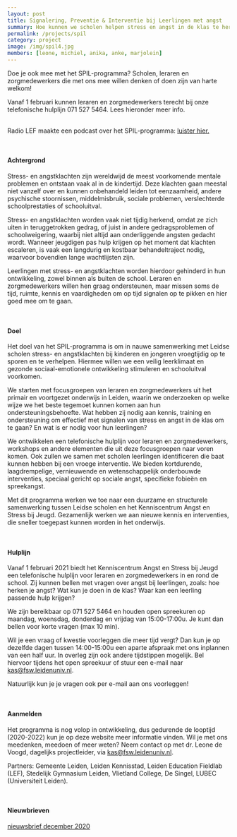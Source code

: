 ```yaml
---
layout: post
title: Signalering, Preventie & Interventie bij Leerlingen met angst
summary: Hoe kunnen we scholen helpen stress en angst in de klas te herkennen en te voorkomen en samen met scholen leerlingen snel de juiste ondersteuning bieden? Doe mee met het SPIL-programma!
permalink: /projects/spil
category: project
image: /img/spil4.jpg
members: [leone, michiel, anika, anke, marjolein]
---
```


Doe je ook mee met het SPIL-programma? Scholen, leraren en zorgmedewerkers die met ons mee willen denken of doen zijn van harte welkom!
<br>

Vanaf 1 februari kunnen leraren en zorgmedewerkers terecht bij onze telefonische hulplijn 071 527 5464. Lees hieronder meer info.  
<br>

Radio LEF maakte een podcast over het SPIL-programma: [luister hier.](https://open.spotify.com/episode/1woeQZApsmgxbpQtfEQPGZ?si=iIYTHGOHTlGYJw-TEfYx5w)

<br> 

#### Achtergrond

Stress- en angstklachten zijn wereldwijd de meest voorkomende mentale problemen en ontstaan vaak al in de kindertijd. Deze klachten gaan meestal niet vanzelf over en kunnen onbehandeld leiden tot eenzaamheid, andere psychische stoornissen, middelmisbruik, sociale problemen, verslechterde schoolprestaties of schooluitval.

Stress- en angstklachten worden vaak niet tijdig herkend, omdat ze zich uiten in teruggetrokken gedrag, of juist in andere gedragsproblemen of schoolweigering, waarbij niet altijd aan onderliggende angsten gedacht wordt. Wanneer jeugdigen pas hulp krijgen op het moment dat klachten escaleren, is vaak een langdurig en kostbaar behandeltraject nodig, waarvoor bovendien lange wachtlijsten zijn.

Leerlingen met stress- en angstklachten worden hierdoor gehinderd in hun ontwikkeling, zowel binnen als buiten de school. Leraren en zorgmedewerkers willen hen graag ondersteunen, maar missen soms de tijd, ruimte, kennis en vaardigheden om op tijd signalen op te pikken en hier goed mee om te gaan.

<br>

#### Doel

Het doel van het SPIL-programma is om in nauwe samenwerking met Leidse scholen stress- en angstklachten bij kinderen en jongeren vroegtijdig op te sporen en te verhelpen. Hiermee willen we een veilig leerklimaat en gezonde sociaal-emotionele ontwikkeling stimuleren en schooluitval voorkomen.

We starten met focusgroepen van leraren en zorgmedewerkers uit het primair en voortgezet onderwijs in Leiden, waarin we onderzoeken op welke wijze we het beste tegemoet kunnen komen aan hun ondersteuningsbehoefte. Wat hebben zij nodig aan kennis, training en ondersteuning om effectief met signalen van stress en angst in de klas om te gaan? En wat is er nodig voor hun leerlingen?

We ontwikkelen een telefonische hulplijn voor leraren en zorgmedewerkers, workshops en andere elementen die uit deze focusgroepen naar voren komen. Ook zullen we samen met scholen leerlingen identificeren die baat kunnen hebben bij een vroege interventie. We bieden kortdurende, laagdrempelige, vernieuwende en wetenschappelijk onderbouwde interventies, speciaal gericht op sociale angst, specifieke fobieën en spreekangst.

Met dit programma werken we toe naar een duurzame en structurele samenwerking tussen Leidse scholen en het Kenniscentrum Angst en Stress bij Jeugd. Gezamenlijk werken we aan nieuwe kennis en interventies, die sneller toegepast kunnen worden in het onderwijs.

<br>

#### Hulplijn 

Vanaf 1 februari 2021 biedt het Kenniscentrum Angst en Stress bij Jeugd een telefonische hulplijn voor leraren en zorgmedewerkers in en rond de school. Zij kunnen bellen met vragen over angst bij leerlingen, zoals: hoe herken je angst? Wat kun je doen in de klas? Waar kan een leerling passende hulp krijgen?  

We zijn bereikbaar op 071 527 5464 en houden open spreekuren op maandag, woensdag, donderdag en vrijdag van 15:00-17:00u. Je kunt dan bellen voor korte vragen (max 10 min).

Wil je een vraag of kwestie voorleggen die meer tijd vergt? Dan kun je op dezelfde dagen tussen 14:00-15:00u een aparte afspraak met ons inplannen van een half uur. In overleg zijn ook andere tijdstippen mogelijk. Bel hiervoor tijdens het open spreekuur of stuur een e-mail naar kas@fsw.leidenuniv.nl. 

Natuurlijk kun je je vragen ook per e-mail aan ons voorleggen!

<br>

#### Aanmelden

Het programma is nog volop in ontwikkeling, dus gedurende de looptijd (2020-2022) kun je op deze website meer informatie vinden. Wil je met ons meedenken, meedoen of meer weten?
Neem contact op met dr. Leone de Voogd, dagelijks projectleider, via kas@fsw.leidenuniv.nl.

Partners: Gemeente Leiden, Leiden Kennisstad, Leiden Education Fieldlab (LEF), Stedelijk Gymnasium Leiden, Vlietland College, De Singel, LUBEC (Universiteit Leiden).

<br>

#### Nieuwbrieven
[nieuwsbrief december 2020](/pdf/SPIL-nieuwsbrief-dec2020.pdf)
